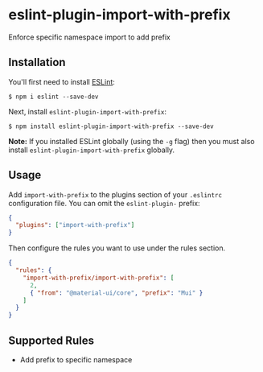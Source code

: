 # eslint-plugin-import-with-prefix

Enforce specific namespace import to add prefix

## Installation

You'll first need to install [ESLint](http://eslint.org):

```
$ npm i eslint --save-dev
```

Next, install `eslint-plugin-import-with-prefix`:

```
$ npm install eslint-plugin-import-with-prefix --save-dev
```

**Note:** If you installed ESLint globally (using the `-g` flag) then you must also install `eslint-plugin-import-with-prefix` globally.

## Usage

Add `import-with-prefix` to the plugins section of your `.eslintrc` configuration file. You can omit the `eslint-plugin-` prefix:

```json
{
  "plugins": ["import-with-prefix"]
}
```

Then configure the rules you want to use under the rules section.

```json
{
  "rules": {
    "import-with-prefix/import-with-prefix": [
      2,
      { "from": "@material-ui/core", "prefix": "Mui" }
    ]
  }
}
```

## Supported Rules

- Add prefix to specific namespace
